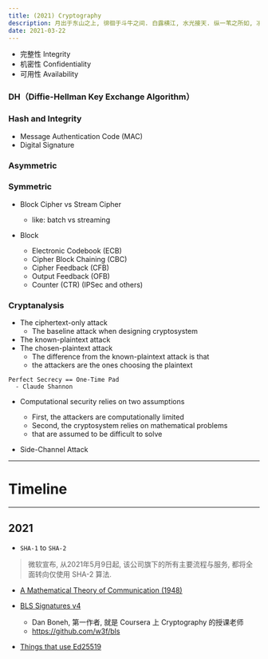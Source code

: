 ```yaml
---
title: (2021) Cryptography
description: 月出于东山之上, 徘徊于斗牛之间. 白露横江, 水光接天. 纵一苇之所如, 凌万顷之茫然.
date: 2021-03-22
---
```


* 完整性 Integrity
* 机密性 Confidentiality
* 可用性 Availability

### DH（Diffie-Hellman Key Exchange Algorithm）

### Hash and Integrity

* Message Authentication Code (MAC)
* Digital Signature

### Asymmetric

### Symmetric

* Block Cipher vs Stream Cipher
  - like: batch vs streaming

* Block
  - Electronic Codebook (ECB)
  - Cipher Block Chaining (CBC)
  - Cipher Feedback (CFB)
  - Output Feedback (OFB)
  - Counter (CTR) (IPSec and others)

### Cryptanalysis

* The ciphertext-only attack
  - The baseline attack when designing cryptosystem
* The known-plaintext attack
* The chosen-plaintext attack
  - The difference from the known-plaintext attack is that
  - the attackers are the ones choosing the plaintext

```
Perfect Secrecy == One-Time Pad
  - Claude Shannon
```

* Computational security relies on two assumptions
  - First, the attackers are computationally limited
  - Second, the cryptosystem relies on mathematical problems
  - that are assumed to be difficult to solve

* Side-Channel Attack

------------------

# Timeline

------------------

## 2021

* `SHA-1` to `SHA-2`

> 微软宣布, 从2021年5月9日起, 该公司旗下的所有主要流程与服务, 都将全面转向仅使用 SHA-2 算法.

* [A Mathematical Theory of Communication (1948)](https://en.wikipedia.org/wiki/A_Mathematical_Theory_of_Communication)

* [BLS Signatures v4](https://tools.ietf.org/html/draft-irtf-cfrg-bls-signature-04)
  - Dan Boneh, 第一作者, 就是 Coursera 上 Cryptography 的授课老师
  - https://github.com/w3f/bls

* [Things that use Ed25519](https://ianix.com/pub/ed25519-deployment.html)
